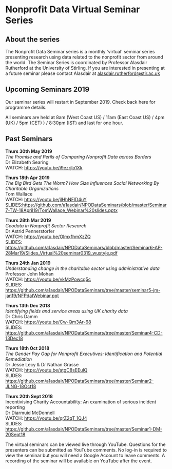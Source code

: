 # Nonprofit Data Virtual Seminar Series

## About the series  
The Nonprofit Data Seminar series is a monthly 'virtual' seminar series presenting research using data related to the nonprofit sector from around the world. The Seminar Series is coordinated by Professor Alasdair Rutherford at the University of Stirling. If you are interested in presenting at a future seminar please contact Alasdair at alasdair.rutherford@stir.ac.uk


## Upcoming Seminars 2019
  
Our seminar series will restart in September 2019. Check back here for programme details.  
  
All seminars are held at 8am (West Coast US) / 11am (East Coast US) / 4pm (UK) / 5pm (CET) ) / 8:30pm (IST) and last for one hour.  


## Past Seminars  

 
  
**Thurs 30th May 2019**  
_The Promise and Perils of Comparing Nonprofit Data across Borders_  
Dr Elizabeth Searing  
WATCH: https://youtu.be/i9ezrjlo1Xk

 
**Thurs 18th Apr 2019**  
_The Big Bird Gets The Worm? How Size Influences Social Networking By Charitable Organizations_  
Tom Wallace  
WATCH: https://youtu.be/jlHhNFlD4uY
SLIDES:https://github.com/a1asdair/NPODataSeminars/blob/master/Seminar7-TW-18April19/TomWallace_Webinar%20slides.pptx
  
  
**Thurs 28th Mar 2019**  
_Geodata in Nonprofit Sector Research_  
Dr Astrid Pennerstorfer  
WATCH: https://youtu.be/Olmx1hmXzZQ  
SLIDES: https://github.com/a1asdair/NPODataSeminars/blob/master/Seminar6-AP-28Mar19/Slides_Virtual%20seminar0319_wustyle.pdf
  
 
**Thurs 24th Jan 2019**   
 _Understanding change in the charitable sector using administrative data_  
Professor John Mohan  
WATCH: https://youtu.be/vkMzPowcg5c   
SLIDES: https://github.com/a1asdair/NPODataSeminars/tree/master/seminar5-jm-jan19/NFPdatWebinar.ppt  
  
 
**Thurs 13th Dec 2018**  
_Identifying fields and service areas using UK charity data_  
Dr Chris Damm  
WATCH: https://youtu.be/Cw-Qm3Ar-68  
SLIDES: https://github.com/a1asdair/NPODataSeminars/tree/master/Seminar4-CD-13Dec18
  
  
**Thurs 18th Oct 2018**  
_The Gender Pay Gap for Nonprofit Executives: Identification and Potential Remediation_  
Dr Jesse Lecy & Dr Nathan Grasse  
WATCH: https://youtu.be/atgC8sEEulQ  
SLIDES: https://github.com/a1asdair/NPODataSeminars/tree/master/Seminar2-JLNG-18Oct18  


**Thurs 20th Sept 2018**  
Incentivising Charity Accountability: An	examination of serious incident reporting  
Dr Diarmuid McDonnell  
WATCH: https://youtu.be/qrZ2qT_1QJ4  
SLIDES: https://github.com/a1asdair/NPODataSeminars/tree/master/Seminar1-DM-20Sept18  

The virtual seminars can be viewed live through YouTube. Questions for the presenters can be submitted as YouTube comments. No log-in is required to view the seminar but you will need a Google Account to leave comments. A recording of the seminar will be available on YouTube after the event.


